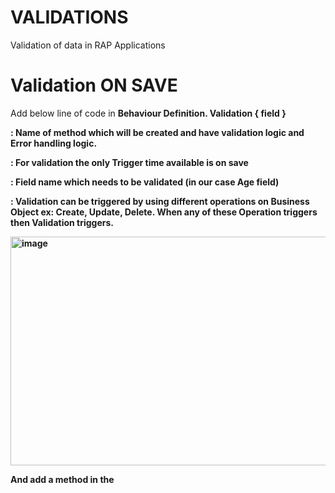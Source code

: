 # VALIDATIONS
Validation of data in RAP Applications


# Validation ON SAVE

Add below line of code in <b/>Behaviour Definition<b/>.
Validation <Method Name> <Trigger Time> { field <To Validate Field Name> <Trigger Operation>  }

**<Method Name>** : Name of method which will be created and have validation logic and Error handling logic.

**<Trigger time>** : For validation the only Trigger time available is on save

**<To Validate Field Name>** : Field name which needs to be validated (in our case Age field)

**<Trigger Operation>**  : Validation can be triggered by using different operations on Business Object ex: Create, Update, Delete. When any of these Operation triggers then Validation triggers.

<img width="648" height="366" alt="image" src="https://github.com/user-attachments/assets/d855fdf2-9ceb-4c0d-abe6-59b9f250e0c2" />

And add a method in the 
